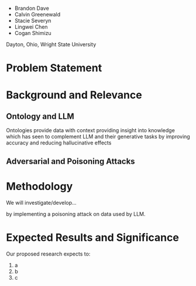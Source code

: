 # 
* Brandon Dave
* Calvin Greenewald
* Stacie Severyn
* Lingwei Chen
* Cogan Shimizu

Dayton, Ohio, Wright State University

# Problem Statement


# Background and Relevance
## Ontology and LLM
Ontologies provide data with context providing insight into knowledge which has seen to complement LLM and their generative tasks by improving accuracy and reducing hallucinative effects

## Adversarial and Poisoning Attacks


# Methodology
We will investigate/develop...

by implementing a poisoning attack on data used by LLM.

# Expected Results and Significance
Our proposed research expects to:
1. a
2. b
3. c